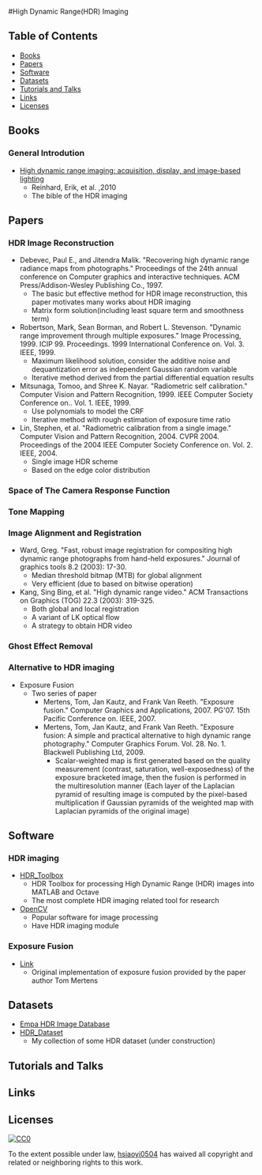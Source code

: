 #High Dynamic Range(HDR) Imaging

## Table of Contents
- [Books](#books)
- [Papers](#papers)
- [Software](#software)
- [Datasets](#datasets)
- [Tutorials and Talks](#tutorials-and-talks)
- [Links](#links)
- [Licenses](#licenses)


## Books

### General Introdution
 - [High dynamic range imaging: acquisition, display, and image-based lighting](https://books.google.com.tw/books?hl=zh-TW&lr=&id=w1i_1kejoYcC&oi=fnd&pg=PP2&dq=High+dynamic+range+imaging:+acquisition,+display,+and+image-based+lighting.&ots=4i-28zQHpB&sig=7ImiQtgMxdPvwtMPQQIYMyiBfn8&redir_esc=y#v=onepage&q=High%20dynamic%20range%20imaging%3A%20acquisition%2C%20display%2C%20and%20image-based%20lighting.&f=false)
	+ Reinhard, Erik, et al. ,2010
	+ The bible of the HDR imaging

## Papers

### HDR Image Reconstruction
- Debevec, Paul E., and Jitendra Malik. "Recovering high dynamic range radiance maps from photographs." Proceedings of the 24th annual conference on Computer graphics and interactive techniques. ACM Press/Addison-Wesley Publishing Co., 1997.
	+ The basic but effective method for HDR image reconstruction, this paper motivates many works about HDR imaging
	+ Matrix form solution(including least square term and smoothness term)
- Robertson, Mark, Sean Borman, and Robert L. Stevenson. "Dynamic range improvement through multiple exposures." Image Processing, 1999. ICIP 99. Proceedings. 1999 International Conference on. Vol. 3. IEEE, 1999.
	+ Maximum likelihood solution, consider the additive noise and dequantization error as independent Gaussian random variable
	+ Iterative method derived from the partial differential equation results
- Mitsunaga, Tomoo, and Shree K. Nayar. "Radiometric self calibration." Computer Vision and Pattern Recognition, 1999. IEEE Computer Society Conference on.. Vol. 1. IEEE, 1999.
	+ Use polynomials to model the CRF
	+ Iterative method with rough estimation of exposure time ratio
- Lin, Stephen, et al. "Radiometric calibration from a single image." Computer Vision and Pattern Recognition, 2004. CVPR 2004. Proceedings of the 2004 IEEE Computer Society Conference on. Vol. 2. IEEE, 2004.
	+ Single image HDR scheme
	+ Based on the edge color distribution

### Space of The Camera Response Function

### Tone Mapping


### Image Alignment and Registration
- Ward, Greg. "Fast, robust image registration for compositing high dynamic range photographs from hand-held exposures." Journal of graphics tools 8.2 (2003): 17-30.
	+ Median threshold bitmap (MTB) for global alignment
	+ Very efficient (due to based on bitwise operation)
- Kang, Sing Bing, et al. "High dynamic range video." ACM Transactions on Graphics (TOG) 22.3 (2003): 319-325.
	+ Both global and local registration
	+ A variant of LK optical flow
	+ A strategy to obtain HDR video

### Ghost Effect Removal

### Alternative to HDR imaging
- Exposure Fusion
	+ Two series of paper
		+ Mertens, Tom, Jan Kautz, and Frank Van Reeth. "Exposure fusion." Computer Graphics and Applications, 2007. PG'07. 15th Pacific Conference on. IEEE, 2007.
		+ Mertens, Tom, Jan Kautz, and Frank Van Reeth. "Exposure fusion: A simple and practical alternative to high dynamic range photography." Computer Graphics Forum. Vol. 28. No. 1. Blackwell Publishing Ltd, 2009.
			+ Scalar-weighted map is first generated based on the quality measurement (contrast, saturation, well-exposedness) of the exposure bracketed image, then the fusion is performed in the multiresolution manner (Each layer of the Laplacian pyramid of resulting image is computed by the pixel-based multiplication if Gaussian pyramids of the weighted map with Laplacian pyramids of the original image)

## Software
### HDR imaging
- [HDR_Toolbox](https://github.com/banterle/HDR_Toolbox)
	+ HDR Toolbox for processing High Dynamic Range (HDR) images into MATLAB and Octave
	+ The most complete HDR imaging related tool for research
- [OpenCV](http://opencv.org/)
	+ Popular software for image processing
	+ Have HDR imaging module

### Exposure Fusion
- [Link]()
	+ Original implementation of exposure fusion provided by the paper author Tom Mertens


## Datasets
- [Empa HDR Image Database](http://www.empamedia.ethz.ch/hdrdatabase/index.php)
- [HDR_Dataset](https://github.com/hsiaoyi0504/HDR_Dataset)
	+ My collection of some HDR dataset (under construction)

## Tutorials and Talks


## Links

## Licenses

[![CC0](http://i.creativecommons.org/p/zero/1.0/88x31.png)](http://creativecommons.org/publicdomain/zero/1.0/)

To the extent possible under law, [hsiaoyi0504](https://github.com/hsiaoyi0504) has waived all copyright and related or neighboring rights to this work.
